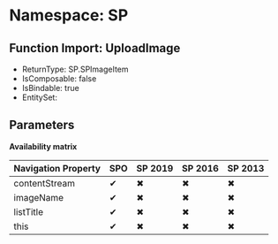 # Namespace: SP

## Function Import: UploadImage

- ReturnType: SP.SPImageItem
- IsComposable: false
- IsBindable: true
- EntitySet: 

## Parameters

**Availability matrix**

Navigation Property | SPO | SP 2019 | SP 2016 | SP 2013
----------|-----|---------|---------|--------
contentStream | ✔ | ✖ | ✖ | ✖
imageName | ✔ | ✖ | ✖ | ✖
listTitle | ✔ | ✖ | ✖ | ✖
this | ✔ | ✖ | ✖ | ✖
